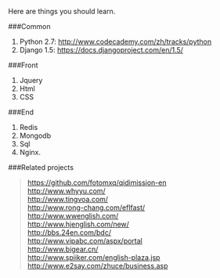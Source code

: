 Here are things you should learn.

###Common
1. Python 2.7: http://www.codecademy.com/zh/tracks/python
2. Django 1.5: https://docs.djangoproject.com/en/1.5/

###Front
1. Jquery
2. Html
3. CSS

###End
1. Redis
2. Mongodb
3. Sql
4. Nginx.

###Related projects
> https://github.com/fotomxq/qidimission-en  
  http://www.whyyu.com/  
  http://www.tingvoa.com/  
  http://www.rong-chang.com/eflfast/  
  http://www.wwenglish.com/  
  http://www.hjenglish.com/new/  
  http://bbs.24en.com/bdc/  
  http://www.vipabc.com/aspx/portal  
  http://www.bigear.cn/  
  http://www.spiiker.com/english-plaza.jsp  
  http://www.e2say.com/zhuce/business.asp
